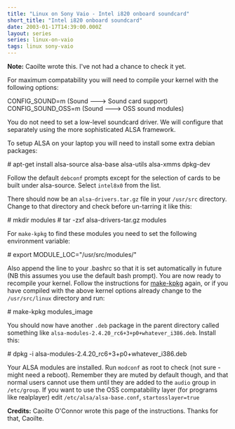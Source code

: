 ```yaml
---
title: "Linux on Sony Vaio - Intel i820 onboard soundcard"
short_title: "Intel i820 onboard soundcard"
date: 2003-01-17T14:39:00.000Z
layout: series
series: linux-on-vaio
tags: linux sony-vaio
---
```

**Note:** Caoilte wrote this. I've not had a chance to check it yet.

For maximum compatability you will need to compile your kernel with the following options:

<div class="snippet">
    CONFIG_SOUND=m (Sound ---> Sound card support)
    CONFIG_SOUND_OSS=m (Sound ---> OSS sound modules)

</div>

You do not need to set a low-level soundcard driver. We will configure that separately using the more sophisticated ALSA framework.

To setup ALSA on your laptop you will need to install some extra debian packages:

<div class="snippet">
    # apt-get install alsa-source alsa-base alsa-utils alsa-xmms dpkg-dev

</div>

Follow the default `debconf` prompts except for the selection of cards to be built under alsa-source. Select `intel8x0` from the list.

There should now be an `alsa-drivers.tar.gz` file in your `/usr/src` directory. Change to that directory and check before un-tarring it like this:

<div class="snippet">
    # mkdir modules
    # tar -zxf alsa-drivers-tar.gz modules

</div>

For `make-kpkg` to find these modules you need to set the following environment variable:

<div class="snippet">
    # export MODULE_LOC="/usr/src/modules/"

</div>

Also append the line to your .bashrc so that it is set automatically in future (NB this assumes you use the default bash prompt).
You are now ready to recompile your kernel. Follow the instructions for [make-kpkg](/drupal-4.7.3/make-kpkg.html) again, or if you have compiled with the above kernel options already change to the `/usr/src/linux` directory and run:

<div class="snippet">
    # make-kpkg modules_image

</div>

You should now have another `.deb` package in the parent directory called something like `alsa-modules-2.4.20_rc6+3+p0+whatever_i386.deb`. Install this:

<div class="snippet">
    # dpkg -i alsa-modules-2.4.20_rc6+3+p0+whatever_i386.deb

</div>

Your ALSA modules are installed. Run `modconf` as root to check (not sure - might need a reboot). Remember they are muted by default though, and that normal users cannot use them until they are added to the `audio` group in `/etc/group`. If you want to use the OSS compatability layer (for programs like realplayer) edit `/etc/alsa/alsa-base.conf`, `startosslayer=true`

**Credits:** Caoilte O'Connor wrote this page of the instructions. Thanks for that, Caoilte.
